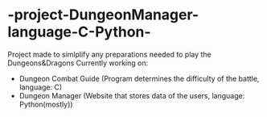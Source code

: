 # -project-DungeonManager-language-C-Python-
Project made to simlplify any preparations needed to play the Dungeons&amp;Dragons
Currently working on:
- Dungeon Combat Guide (Program determines the difficulty of the battle, language: C)
- Dungeon Manager (Website that stores data of the users, language: Python(mostly))
